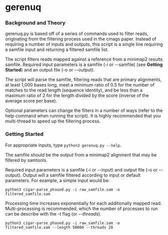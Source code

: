 # gerenuq
### Background and Theory

gerenuq.py is based off of a series of commands used to filter reads, originating from the filtering process used in the cmags paper. Instead of requiring a number of inputs and outputs, this script is a single line requiring a samfile input and returning a filtered samfile list.

The script filters reads mapped against a reference from a minimap2 results samfile. Required input parameters is a samfile (-i or --samfile) (see __Getting Started__) and an output file (-o or --output). 

The script will parse the samfile, filtering reads that are primary alignments, at least 1,000 bases long, meet a minimum ratio of 0.5 for the number of matches to the read length (sequence identity), and be less than a maximum ratio of 2 for the length divided by the score (inverse of the average score per base).

Optional parameters can change the filters in a number of ways (refer to the help command when running the script). It is highly recommended that you multi-thread to speed up the filtering process.

### Getting Started

For appropriate inputs, type ```python3 gerenuq.py --help```.

The samfile should be the output from a minimap2 alignment that may be filtered by samtools.

Required input parameters is a samfile (-i or --input) and output file (-o or --output). Output will a samfile filtered according to input or default parameters. For example, a simple input would be:

```
python3 cigar-parse_phased.py -i raw_samfile.sam -o filtered_samfile.sam
```

Processing time increases exponentially for each additionally mapped read. Multi-processing is recommended, which the number of processes to run can be describe with the *-t* flag (or *--threads*).

```
python3 cigar-parse_phased.py -i raw_samfile.sam -o filtered_samfile.sam --length 50000 --threads 20
```
